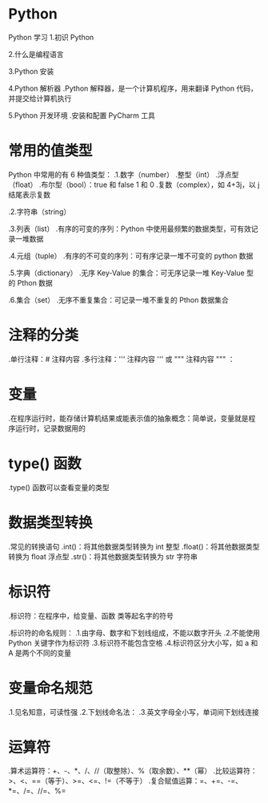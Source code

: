 # Python

Python 学习 1.初识 Python

2.什么是编程语言

3.Python 安装

4.Python 解析器
.Python 解释器，是一个计算机程序，用来翻译 Python 代码，并提交给计算机执行

5.Python 开发环境
.安装和配置 PyCharm 工具

# 常用的值类型

Python 中常用的有 6 种值类型：
.1.数字（number）
.整型（int）
.浮点型（float）
.布尔型（bool）：true 和 false 1 和 0
.复数（complex），如 4+3j，以 j 结尾表示复数

.2.字符串（string）

.3.列表（list）
.有序的可变的序列：Python 中使用最频繁的数据类型，可有效记录一堆数据

.4.元组（tuple）
.有序的不可变的序列：可有序记录一堆不可变的 python 数据

.5.字典（dictionary）
.无序 Key-Value 的集合：可无序记录一堆 Key-Value 型的 Pthon 数据

.6.集合（set）
.无序不重复集合：可记录一堆不重复的 Pthon 数据集合

# 注释的分类

.单行注释：# 注释内容
.多行注释：''' 注释内容 ''' 或 """ 注释内容 """ ：

# 变量

.在程序运行时，能存储计算机结果或能表示值的抽象概念：简单说，变量就是程序运行时，记录数据用的

# type() 函数

.type() 函数可以查看变量的类型

# 数据类型转换

.常见的转换语句
.int()：将其他数据类型转换为 int 整型
.float()：将其他数据类型转换为 float 浮点型
.str()：将其他数据类型转换为 str 字符串

# 标识符

.标识符：在程序中，给变量、函数 类等起名字的符号

.标识符的命名规则：
.1.由字母、数字和下划线组成，不能以数字开头
.2.不能使用 Python 关键字作为标识符
.3.标识符不能包含空格
.4.标识符区分大小写，如 a 和 A 是两个不同的变量

# 变量命名规范

.1.见名知意，可读性强
.2.下划线命名法：
.3.英文字母全小写，单词间下划线连接

# 运算符

.算术运算符：+、-、\*、/、//（取整除）、%（取余数）、\*\*（幂）
.比较运算符：>、<、==（等于）、>=、<=、!=（不等于）
.复合赋值运算：=、+=、-=、\*=、/=、//=、%=
